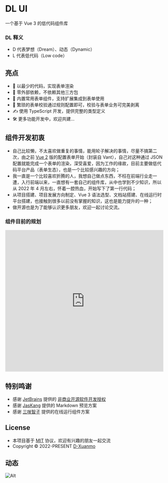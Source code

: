 # DL UI

一个基于 Vue 3 的低代码组件库

### DL 释义

- D 代表梦想（Dream）、动态（Dynamic）
- L 代表低代码（Low code）

## 亮点

- 🚀 以最少的代码，实现表单渲染
- 🚀 零外部依赖，不依赖其他三方包
- 💪 内置常用表单组件，支持扩展集成到表单使用
- 💪 繁琐的表单校验通过规则配置即可，校验与表单业务可完美剥离
- ✍️ 使用 TypeScript 开发，提供完整的类型定义
- 🛠 更多功能开发中，欢迎共建...

## 组件开发初衷

- 自己比较懒，不太喜欢做重复的事情，能用轮子解决的事情，尽量不搞第二次，由之前 [Vue 2](https://github.com/D-xuanmo/v-form) 版的配置表单开始（封装自 Vant），自己对这种通过 JSON 配置就能完成一个表单的渲染，深受喜爱，因为工作的缘故，目前主要做低代码平台产品（表单生态），也是一个比较感兴趣的方向；
- 我一直是一个比较喜欢折腾的人，我想自己做点东西，不枉在前端行业走一遭，入行前端以来，一直想有一套自己的组件库，从中也学到不少知识，所以从 2022 年 4 月左右，怀着一腔热血，开始写下了第一行代码；
- 从项目搭建、项目发展方向制定、Vue 3 语法选型、文档站搭建、在线运行时平台搭建，也接触到很多以前没有掌握的知识，这也是能力提升的一种；
- 做开源也是为了能够认识更多朋友，欢迎一起讨论交流。

### 组件目前的规划

<iframe style="border: 1px solid rgba(0, 0, 0, 0.1);" width="100%" height="450" src="https://www.figma.com/embed?embed_host=share&url=https%3A%2F%2Fwww.figma.com%2Ffile%2Fgv4vH1oMmMRfxkaxfeAd3d%2FDL-Design%3Ftype%3Dwhiteboard%26node-id%3D0%253A1%26t%3D7r8CJUMko3xKavno-1" allowfullscreen></iframe>

## 特别鸣谢

- 感谢 [JetBrains](https://www.jetbrains.com/) 提供的 [非商业开源软件开发授权](https://www.jetbrains.com/shop/eform/opensource)
- 感谢 [JasKang](https://github.com/JasKang/vite-plugin-markdown-preview) 提供的 Markdown 预览方案
- 感谢 [三咲智子](https://github.com/element-plus/element-plus-playground) 提供的在线运行组件方案

## License

- 本项目基于 [MIT](https://github.com/D-xuanmo/dl-ui/blob/develop/LICENSE) 协议，欢迎有兴趣的朋友一起交流
- Copyright © 2022-PRESENT [D-Xuanmo](https://github.com/D-xuanmo)

## 动态

![Alt](https://repobeats.axiom.co/api/embed/6748b43f3a850bbfb9fa62bca5a734b06a9a2cf0.svg 'Repobeats analytics image')

<style>
.d-doc__inner-content li {
  list-style-type: circle;
}
</style>
